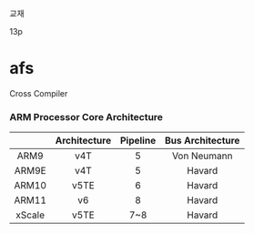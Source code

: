 교재

13p 
# afs

Cross Compiler

### ARM Processor Core Architecture

|        | Architecture | Pipeline | Bus Architecture |
| :----: | :----------: | :------: | :--------------: |
|  ARM9  |     v4T      |    5     |   Von Neumann    |
| ARM9E  |     v4T      |    5     |      Havard      |
| ARM10  |     v5TE     |    6     |      Havard      |
| ARM11  |      v6      |    8     |      Havard      |
| xScale |     v5TE     |   7~8    |      Havard      |
